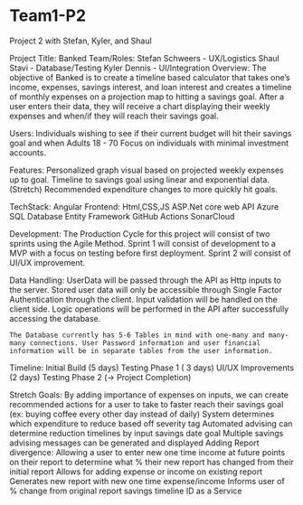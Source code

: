 # Team1-P2
Project 2 with Stefan, Kyler, and Shaul

Project Title: Banked
Team/Roles:
Stefan Schweers - UX/Logistics
Shaul Stavi - Database/Testing
Kyler Dennis - UI/Integration
Overview:
	The objective of Banked is to create a timeline based calculator that takes one’s income, expenses, savings interest, and loan interest and creates a timeline of monthly expenses on a projection map to hitting a savings goal. After a user enters their data, they will receive a chart displaying their weekly expenses and when/if they will reach their savings goal. 

Users:
	Individuals wishing to see if their current budget will hit their savings goal and when
Adults 18 - 70
Focus on individuals with minimal investment accounts.

Features:
Personalized graph visual based on projected weekly expenses up to goal.
Timeline to savings goal using linear and exponential data.
(Stretch) Recommended expenditure changes to more quickly hit goals.

TechStack:
Angular Frontend: Html,CSS,JS
ASP.Net core web API
Azure SQL Database
Entity Framework
GitHub Actions
SonarCloud

Development:
	The Production Cycle for this project will consist of two sprints using the Agile Method. Sprint 1 will consist of development to a MVP with a focus on testing before first deployment. Sprint 2 will consist of UI/UX improvement.

Data Handling:
	UserData will be passed through the API as Http inputs to the server. Stored user data will only be accessible through Single Factor Authentication through the client. Input validation will be handled on the client side. Logic operations will be performed in the API after successfully accessing the database.

	The Database currently has 5-6 Tables in mind with one-many and many-many connections. User Password information and user financial information will be in separate tables from the user information.
Timeline:
Initial Build (5 days)
Testing Phase 1 ( 3 days)
UI/UX Improvements (2 days)
Testing Phase 2 (-> Project Completion)

Stretch Goals:
By adding importance of expenses on inputs, we can create recommended actions for a user to take to faster reach their savings goal (ex: buying coffee every other day instead of daily)
System determines which expenditure to reduce based off severity tag
Automated advising can determine reduction timelines by input savings date goal
Multiple savings advising messages can be generated and displayed
Adding Report divergence: Allowing a user to enter new one time income at future points on their report to determine what % their new report has changed from their initial report
Allows for adding expense or income on existing report
Generates new report with new one time expense/income
Informs user of % change from original report savings timeline
ID as a Service




